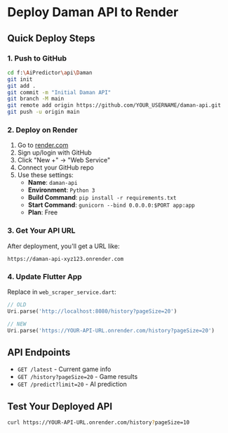 # Deploy Daman API to Render

## Quick Deploy Steps

### 1. Push to GitHub
```bash
cd f:\AiPredictor\api\Daman
git init
git add .
git commit -m "Initial Daman API"
git branch -M main
git remote add origin https://github.com/YOUR_USERNAME/daman-api.git
git push -u origin main
```

### 2. Deploy on Render
1. Go to [render.com](https://render.com)
2. Sign up/login with GitHub
3. Click "New +" → "Web Service"
4. Connect your GitHub repo
5. Use these settings:
   - **Name**: `daman-api`
   - **Environment**: `Python 3`
   - **Build Command**: `pip install -r requirements.txt`
   - **Start Command**: `gunicorn --bind 0.0.0.0:$PORT app:app`
   - **Plan**: Free

### 3. Get Your API URL
After deployment, you'll get a URL like:
```
https://daman-api-xyz123.onrender.com
```

### 4. Update Flutter App
Replace in `web_scraper_service.dart`:
```dart
// OLD
Uri.parse('http://localhost:8080/history?pageSize=20')

// NEW  
Uri.parse('https://YOUR-API-URL.onrender.com/history?pageSize=20')
```

## API Endpoints
- `GET /latest` - Current game info
- `GET /history?pageSize=20` - Game results
- `GET /predict?limit=20` - AI prediction

## Test Your Deployed API
```bash
curl https://YOUR-API-URL.onrender.com/history?pageSize=10
```
